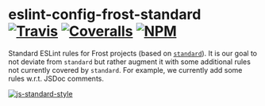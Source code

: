 [ci-img]: https://travis-ci.org/ciena-frost/eslint-config-frost-standard.svg "Travis CI Build Status"
[ci-url]: https://travis-ci.org/ciena-frost/eslint-config-frost-standard

[cov-img]: https://coveralls.io/repos/github/ciena-frost/eslint-config-frost-standard/badge.svg?branch=master
[cov-url]: https://coveralls.io/github/ciena-frost/eslint-config-frost-standard

[npm-img]: https://img.shields.io/npm/v/eslint-config-frost-standard.svg "NPM Version"
[npm-url]: https://www.npmjs.com/package/eslint-config-frost-standard

# eslint-config-frost-standard <br /> [![Travis][ci-img]][ci-url] [![Coveralls][cov-img]][cov-url] [![NPM][npm-img]][npm-url]

Standard ESLint rules for Frost projects (based on [`standard`](https://github.com/feross/standard)).
It is our goal to not deviate from `standard` but rather augment it with some additional rules not currently covered
by `standard`. For example, we currently add some rules w.r.t. JSDoc comments.

[![js-standard-style](https://cdn.rawgit.com/feross/standard/master/badge.svg)](https://github.com/feross/standard)

